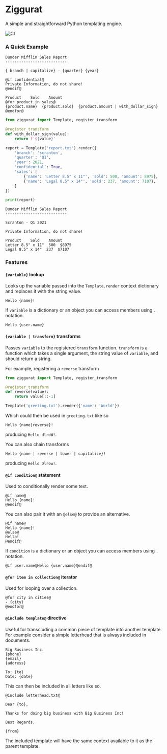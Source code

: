 # Ziggurat 

A simple and straightforward Python templating engine.

![CI](https://github.com/rsiemens/ziggurat/actions/workflows/ci.yml/badge.svg?branch=master)

### A Quick Example

```
Dunder Mifflin Sales Report
---------------------------

{ branch | capitalize} - {quarter} {year}

@if confidential@
Private Information, do not share!
@endif@

Product    Sold    Amount
@for product in sales@
{product.name}  {product.sold}  {product.amount | with_dollar_sign}
@endfor@
```

```python
from ziggurat import Template, register_transform

@register_transform
def with_dollar_sign(value):
    return f'${value}'

report = Template('report.txt').render({
    'branch': 'scranton',
    'quarter': 'Q1',
    'year': 2021,
    'confidential': True,
    'sales': [
        {'name': 'Letter 8.5" x 11"', 'sold': 500, 'amount': 8975},
        {'name': 'Legal 8.5" x 14"', 'sold': 237, 'amount': 7107},
    ]
})

print(report)
```

```
Dunder Mifflin Sales Report
---------------------------

Scranton - Q1 2021

Private Information, do not share!

Product    Sold    Amount
Letter 8.5" x 11"  500  $8975
Legal 8.5" x 14"  237  $7107
```

### Features

#### `{variable}` lookup

Looks up the variable passed into the `Template.render` context dictionary and replaces it with the string value.

```
Hello {name}!
```

If `variable` is a dictionary or an object you can access members using `.` notation.

```
Hello {user.name}
```

#### `{variable | transform}` transforms

Passes `variable` to the registered `transform` function. `transform` is a function which takes a single argument, the string value of `variable`, and should return a string.

For example, registering a `reverse` transform

```python
from ziggurat import Template, register_transform

@register_transform
def reverse(value):
    return value[::-1]

Template('greeting.txt').render({'name': 'World'})
```

Which could then be used in `greeting.txt` like so

```
Hello {name|reverse}!
```

producing `Hello dlroW!`.

You can also chain transforms

```
Hello {name | reverse | lower | capitalize}!
```

producing `Hello Dlrow!`.

#### `@if condition@` statement

Used to conditionally render some text.

```
@if name@
Hello {name}!
@endif@
```

You can also pair it with an `@else@` to provide an alternative.

```
@if name@
Hello {name}!
@else@
Hello!
@endif@
```

If `condition` is a dictionary or an object you can access members using `.` notation.

```
@if user.name@Hello {user.name}@endif@
```

#### `@for item in collection@` iterator

Used for looping over a collection.

```
@for city in cities@
- {city}
@endfor@
```

#### `@include template@` directive

Useful for transcluding a common piece of template into another template. For example consider a simple letterhead that is always included in documents.

```
Big Business Inc.
{phone}
{email}
{address}

To: {to}
Date: {date}
```

This can then be included in all letters like so.

```
@include letterhead.txt@

Dear {to},

Thanks for doing big business with Big Business Inc!

Best Regards,

{from}
```

The included template will have the same context available to it as the parent template.
